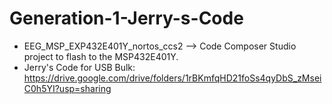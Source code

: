 # Generation-1-Jerry-s-Code

 - EEG_MSP_EXP432E401Y_nortos_ccs2 --> Code Composer Studio  project to flash to the MSP432E401Y.
 - Jerry's Code for USB Bulk: https://drive.google.com/drive/folders/1rBKmfqHD21foSs4qyDbS_zMseiC0h5YI?usp=sharing
